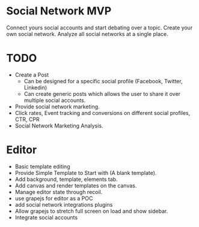 # Social Network MVP 
Connect yours social accounts and start debating over a topic. Create your own social network. Analyze all social networks at a single place.

# TODO

- Create a Post
  - Can be designed for a specific social profile (Facebook, Twitter, Linkedin)
  - Can create generic posts which allows the user to share it over multiple social accounts.
- Provide social network marketing.
- Click rates, Event tracking and conversions on different social profiles, CTR, CPR
- Social Network Marketing Analysis.

# Editor
- Basic template editing
- Provide Simple Template to Start with (A blank template).
- Add background, template, elements tab.
- Add canvas and render templates on the canvas.
- Manage editor state through recoil.
- use grapejs for editor as a POC
- add social network integrations plugins
- Allow grapejs to stretch full screen on load and show sidebar.
- Integrate social accounts
